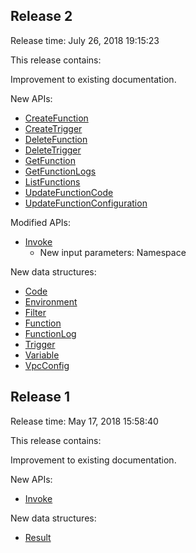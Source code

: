 ## Release 2

Release time: July 26, 2018 19:15:23

This release contains:

Improvement to existing documentation.

New APIs:

* [CreateFunction](/document/api/583/18586)
* [CreateTrigger](/document/api/583/18589)
* [DeleteFunction](/document/api/583/18585)
* [DeleteTrigger](/document/api/583/18588)
* [GetFunction](/document/api/583/18584)
* [GetFunctionLogs](/document/api/583/18583)
* [ListFunctions](/document/api/583/18582)
* [UpdateFunctionCode](/document/api/583/18581)
* [UpdateFunctionConfiguration](/document/api/583/18580)

Modified APIs:

* [Invoke](/document/api/583/17243)
	* New input parameters: Namespace

New data structures:

* [Code](/document/api/583/17244#Code)
* [Environment](/document/api/583/17244#Environment)
* [Filter](/document/api/583/17244#Filter)
* [Function](/document/api/583/17244#Function)
* [FunctionLog](/document/api/583/17244#FunctionLog)
* [Trigger](/document/api/583/17244#Trigger)
* [Variable](/document/api/583/17244#Variable)
* [VpcConfig](/document/api/583/17244#VpcConfig)

## Release 1

Release time: May 17, 2018 15:58:40

This release contains:

Improvement to existing documentation.

New APIs:

* [Invoke](/document/api/583/17243)

New data structures:

* [Result](/document/api/583/17244#Result)

